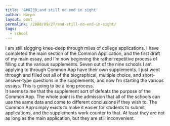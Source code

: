 ```yaml
---
title: '&#8230;and still no end in sight'
author: Harpo
layout: post
permalink: /2008/09/27/and-still-no-end-in-sight/
tags:
  - school
---
```

I am still slogging knee-deep through miles of college applications. I have completed the main section of the Common Application, and the first draft of my main essay, and I&#8217;m now beginning the rather repetitive process of filling out the various supplements. Seven out of the nine schools I am applying to through Common App have their own supplements. I just went through and filled out all of the biographical, multiple choice, and short-answer-type questions in the supplements, and now I&#8217;m starting the various essays. This is going to be a long process.  
It seems to me that the supplement sort of defeats the purpose of the Common App. The whole point is the admission that all of the schools can use the same data and come to different conclusions if they wish to. The Common App simply exists to make it easier for students to submit applications, and the supplements work counter to that. At least they are not as long as the main application, but they are still inconvenient.